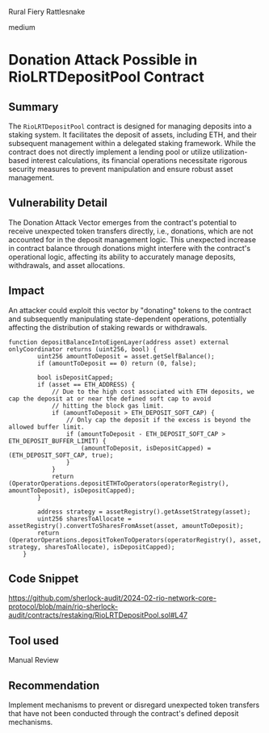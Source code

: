 Rural Fiery Rattlesnake

medium

# Donation Attack Possible in RioLRTDepositPool Contract

## Summary
The `RioLRTDepositPool` contract is designed for managing deposits into a staking system. It facilitates the deposit of assets, including ETH, and their subsequent management within a delegated staking framework. While the contract does not directly implement a lending pool or utilize utilization-based interest calculations, its financial operations necessitate rigorous security measures to prevent manipulation and ensure robust asset management.

## Vulnerability Detail
The Donation Attack Vector emerges from the contract's potential to receive unexpected token transfers directly, i.e., donations, which are not accounted for in the deposit management logic. This unexpected increase in contract balance through donations might interfere with the contract's operational logic, affecting its ability to accurately manage deposits, withdrawals, and asset allocations.

## Impact
An attacker could exploit this vector by "donating" tokens to the contract and subsequently manipulating state-dependent operations, potentially affecting the distribution of staking rewards or withdrawals.

```solidity
function depositBalanceIntoEigenLayer(address asset) external onlyCoordinator returns (uint256, bool) {
        uint256 amountToDeposit = asset.getSelfBalance();
        if (amountToDeposit == 0) return (0, false);

        bool isDepositCapped;
        if (asset == ETH_ADDRESS) {
            // Due to the high cost associated with ETH deposits, we cap the deposit at or near the defined soft cap to avoid
            // hitting the block gas limit.
            if (amountToDeposit > ETH_DEPOSIT_SOFT_CAP) {
                // Only cap the deposit if the excess is beyond the allowed buffer limit.
                if (amountToDeposit - ETH_DEPOSIT_SOFT_CAP > ETH_DEPOSIT_BUFFER_LIMIT) {
                    (amountToDeposit, isDepositCapped) = (ETH_DEPOSIT_SOFT_CAP, true);
                }
            }
            return (OperatorOperations.depositETHToOperators(operatorRegistry(), amountToDeposit), isDepositCapped);
        }

        address strategy = assetRegistry().getAssetStrategy(asset);
        uint256 sharesToAllocate = assetRegistry().convertToSharesFromAsset(asset, amountToDeposit);
        return (OperatorOperations.depositTokenToOperators(operatorRegistry(), asset, strategy, sharesToAllocate), isDepositCapped);
    }
```

## Code Snippet
https://github.com/sherlock-audit/2024-02-rio-network-core-protocol/blob/main/rio-sherlock-audit/contracts/restaking/RioLRTDepositPool.sol#L47

## Tool used

Manual Review

## Recommendation
Implement mechanisms to prevent or disregard unexpected token transfers that have not been conducted through the contract's defined deposit mechanisms.